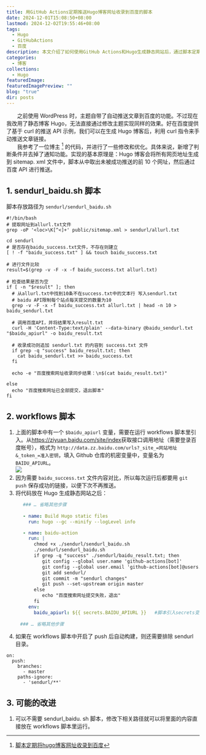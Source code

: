 ```yaml
---
title: 用GitHub Actions定期推送Hugo博客网址收录到百度的脚本
date: 2024-12-01T15:08:50+08:00
lastmod: 2024-12-02T19:55:46+08:00
tags:
  - Hugo
  - GitHubActions
  - 百度
description: 本文介绍了如何使用GitHub Actions和Hugo生成静态网站后，通过脚本定期将未被百度收录的网页地址推送至百度。
categories:
  - 博客
collections:
  - Hugo
featuredImage: 
featuredImagePreview: ""
blog: "true"
dir: posts
---
```


‌‌‌‌　　之前使用 WordPress 时，主题自带了自动推送文章到百度的功能。不过现在我改用了静态博客 Hugo，无法直接通过修改主题实现同样的效果。好在百度提供了基于 curl 的推送 API 示例，我们可以在生成 Hugo 博客后，利用 curl 指令来手动推送文章链接。  
‌‌‌‌　　我参考了一位博主 [^1] 的代码，并进行了一些修改和优化。具体来说，新增了判断条件并去掉了通知功能。实现的基本原理是：Hugo 博客会将所有网页地址生成到 sitemap. xml 文件中，脚本从中取出未被成功推送的前 10 个网址，然后通过百度 API 进行推送。

## 1. sendurl_baidu.sh 脚本

脚本存放路径为 `sendurl/sendurl_baidu.sh`

```shell
#!/bin/bash
# 提取网址到allurl.txt文件
grep -oP '<loc>\K[^<]+' public/sitemap.xml > sendurl/allurl.txt

cd sendurl
# 是否存在baidu_success.txt文件，不存在则建立
[ ! -f "baidu_success.txt" ] && touch baidu_success.txt

# 进行文件比较
result=$(grep -v -F -x -f baidu_success.txt allurl.txt)

# 检查结果是否为空
if [ -n "$result" ]; then
  # 从allurl.txt中找到10条不在success.txt中的文本行 写入sendurl.txt
  # baidu API限制每个站点每天提交的数量为10 
  grep -v -F -x -f baidu_success.txt allurl.txt | head -n 10 > baidu_sendurl.txt

  # 调用百度API，并将结果写入result.txt
  curl -H 'Content-Type:text/plain' --data-binary @baidu_sendurl.txt "$baidu_apiurl" -o baidu_result.txt

  # 收录成功则追加 sendurl.txt 的内容到 success.txt 文件
  if grep -q "success" baidu_result.txt; then
    cat baidu_sendurl.txt >> baidu_success.txt
  fi

  echo -e "百度搜索网址收录同步结果：\n$(cat baidu_result.txt)"

else
  echo "百度搜索网址已全部提交，退出脚本"
fi
```

## 2. workflows 脚本

1. 上面的脚本中有一个 `$baidu_apiurl` 变量，需要在运行 workflows 脚本里引入。从<https://ziyuan.baidu.com/site/index>获取接口调用地址（需要登录百度帐号），格式为 `http://data.zz.baidu.com/urls?_site_=网站地址&_token_=准入密钥`，填入 Github 仓库的机密变量中，变量名为 `BAIDU_APIURL`。  
![](attachments/19667991d001d29c3cc7c2d57f21aa15_MD5.png)
2. 因为需要 `baidu_success.txt` 文件内容对比，所以每次运行后都要用 `git push` 保存成功的链接，以便下次不再推送。
3. 将代码放在 Hugo 生成静态网站之后：
```yml
      ### … 省略其他步骤
      
      - name: Build Hugo static files
        run: hugo --gc --minify --logLevel info

      - name: baidu-action
        run: |
          chmod +x ./sendurl/sendurl_baidu.sh
          ./sendurl/sendurl_baidu.sh
          if grep -q "success" ./sendurl/baidu_result.txt; then
             git config --global user.name 'github-actions[bot]'
             git config --global user.email 'github-actions[bot]@users.noreply.github.com'
             git add sendurl/
             git commit -m "sendurl changes"
             git push --set-upstream origin master
          else
             echo "百度搜索网址提交失败，退出"
          fi
        env:
          baidu_apiurl: ${{ secrets.BAIDU_APIURL }}   #脚本引入secrets变量
     
     ### … 省略其他步骤
```
4. 如果在 workflows 脚本中开启了 push 后自动构建，则还需要排除 sendurl 目录。
```shell
on:
  push:
    branches:
      - master
    paths-ignore:
      - 'sendurl/**'
```

## 3. 可能的改进

1. 可以不需要 sendurl_baidu. sh 脚本，修改下相关路径就可以将里面的内容直接放在 workflows 脚本里运行。

[^1]: [脚本定期将hugo博客网址收录到百度](https://becool.vip/posts/tech/baidusiterecord/)
